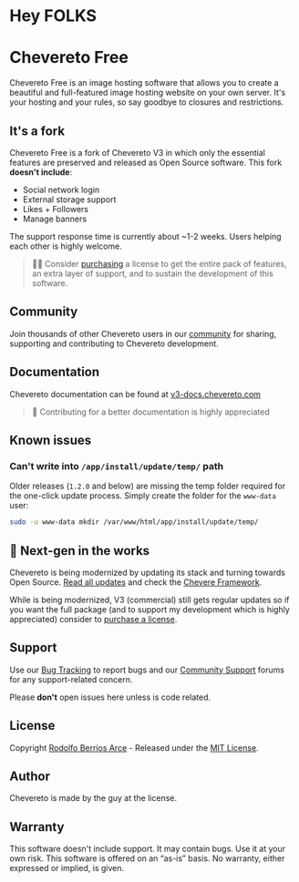 # Hey FOLKS
# Chevereto Free

Chevereto Free is an image hosting software that allows you to create a beautiful and full-featured image hosting website on your own server. It's your hosting and your rules, so say goodbye to closures and restrictions.

## It's a fork

Chevereto Free is a fork of Chevereto V3 in which only the essential features are preserved and released as Open Source software. This fork  **doesn't include**:

- Social network login
- External storage support
- Likes + Followers
- Manage banners

The support response time is currently about ~1-2 weeks. Users helping each other is highly welcome.

> 👍🏾 Consider [purchasing](https://chevereto.com/pricing) a license to get the entire pack of features, an extra layer of support, and to sustain the development of this software.

## Community

Join thousands of other Chevereto users in our [community](https://chevereto.com/community/) for sharing, supporting and contributing to Chevereto development.

## Documentation

Chevereto documentation can be found at [v3-docs.chevereto.com](https://v3-docs.chevereto.com/)

> 📝 Contributing for a better documentation is highly appreciated

## Known issues

### Can't write into `/app/install/update/temp/` path

Older releases (`1.2.0` and below) are missing the temp folder required for the one-click update process. Simply create the folder for the `www-data` user:

```sh
sudo -u www-data mkdir /var/www/html/app/install/update/temp/
```

## 🤯 Next-gen in the works

Chevereto is being modernized by updating its stack and turning towards Open Source. [Read all updates](https://chevereto.com/community/threads/building-the-next-gen-chevereto.11140/) and check the [Chevere Framework](https://chevere.org/).

While is being modernized, V3 (commercial) still gets regular updates so if you want the full package (and to support my development which is highly appreciated) consider to [purchase a license](https://v3-docs.chevereto.com/licenses.html).

## Support

Use our [Bug Tracking](https://chevereto.com/bug-tracking) to report bugs and our [Community Support](https://chevereto.com/community-support) forums for any support-related concern.

Please **don't** open issues here unless is code related.

## License

Copyright [Rodolfo Berríos Arce](http://rodolfoberrios.com) - Released under the [MIT License](LICENSE).

## Author

Chevereto is made by the guy at the license.

## Warranty

This software doesn't include support. It may contain bugs. Use it at your own risk. This software is offered on an “as-is” basis. No warranty, either expressed or implied, is given.
